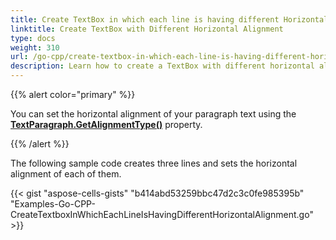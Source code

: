 ```yaml
---
title: Create TextBox in which each line is having different Horizontal Alignment with Golang via C++
linktitle: Create TextBox with Different Horizontal Alignment
type: docs
weight: 310
url: /go-cpp/create-textbox-in-which-each-line-is-having-different-horizontal-alignment/
description: Learn how to create a TextBox with different horizontal alignment for each line using Aspose.Cells with Golang via C++.
---
```


{{% alert color="primary" %}}

You can set the horizontal alignment of your paragraph text using the [**TextParagraph.GetAlignmentType()**](https://reference.aspose.com/cells/go-cpp/textparagraph/getalignmenttype/) property.

{{% /alert %}}

The following sample code creates three lines and sets the horizontal alignment of each of them.

{{< gist "aspose-cells-gists" "b414abd53259bbc47d2c3c0fe985395b" "Examples-Go-CPP-CreateTextboxInWhichEachLineIsHavingDifferentHorizontalAlignment.go" >}}